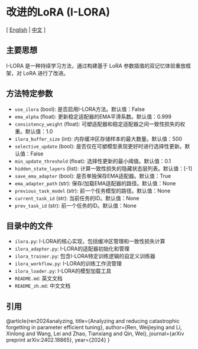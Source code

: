 # 改进的LoRA (I-LORA)

[ [English](README.md) | [中文](README_zh.md) ]

## 主要思想
I-LORA 是一种持续学习方法，通过构建基于 LoRA 参数插值的双记忆体验重放框架，对 LoRA 进行了改进。

## 方法特定参数
- `use_ilora` (bool): 是否启用I-LORA方法。默认值：False
- `ema_alpha` (float): 更新稳定适配器的EMA平滑系数。默认值：0.999
- `consistency_weight` (float): 可塑适配器和稳定适配器之间一致性损失的权重。默认值：1.0
- `ilora_buffer_size` (int): 内存缓冲区存储样本的最大数量。默认值：500
- `selective_update` (bool): 是否仅在可塑模型表现更好时进行选择性更新。默认值：False
- `min_update_threshold` (float): 选择性更新的最小阈值。默认值：0.1
- `hidden_state_layers` (list): 计算一致性损失的隐藏状态层列表。默认值：[-1]
- `save_ema_adapter` (bool): 是否单独保存EMA适配器。默认值：True
- `ema_adapter_path` (str): 保存/加载EMA适配器的路径。默认值：None
- `previous_task_model` (str): 前一个任务模型的路径。默认值：None
- `current_task_id` (str): 当前任务的ID。默认值：None
- `prev_task_id` (str): 前一个任务的ID。默认值：None

## 目录中的文件
- `ilora.py`: I-LORA的核心实现，包括缓冲区管理和一致性损失计算
- `ilora_adapter.py`: I-LORA的适配器初始化和管理
- `ilora_trainer.py`: 包含I-LORA特定训练逻辑的自定义训练器
- `ilora_workflow.py`: I-LORA的训练工作流管理
- `ilora_loader.py`: I-LORA的模型加载工具
- `README.md`: 英文文档
- `README_zh.md`: 中文文档

## 引用
@article{ren2024analyzing,
  title={Analyzing and reducing catastrophic forgetting in parameter efficient tuning},
  author={Ren, Weijieying and Li, Xinlong and Wang, Lei and Zhao, Tianxiang and Qin, Wei},
  journal={arXiv preprint arXiv:2402.18865},
  year={2024}
}

